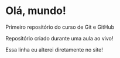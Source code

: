 # Olá, mundo!
 Primeiro repositório do curso de Git e GitHub

Repositório criado durante uma aula ao vivo!

Essa linha eu alterei diretamente no site!
